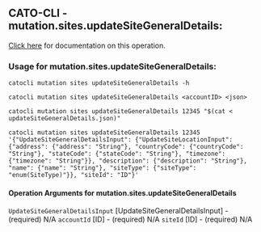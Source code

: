 
## CATO-CLI - mutation.sites.updateSiteGeneralDetails:
[Click here](https://api.catonetworks.com/documentation/#mutation-updateSiteGeneralDetails) for documentation on this operation.

### Usage for mutation.sites.updateSiteGeneralDetails:

`catocli mutation sites updateSiteGeneralDetails -h`

`catocli mutation sites updateSiteGeneralDetails <accountID> <json>`

`catocli mutation sites updateSiteGeneralDetails 12345 "$(cat < updateSiteGeneralDetails.json)"`

`catocli mutation sites updateSiteGeneralDetails 12345 '{"UpdateSiteGeneralDetailsInput": {"UpdateSiteLocationInput": {"address": {"address": "String"}, "countryCode": {"countryCode": "String"}, "stateCode": {"stateCode": "String"}, "timezone": {"timezone": "String"}}, "description": {"description": "String"}, "name": {"name": "String"}, "siteType": {"siteType": "enum(SiteType)"}}, "siteId": "ID"}'`

#### Operation Arguments for mutation.sites.updateSiteGeneralDetails ####
`UpdateSiteGeneralDetailsInput` [UpdateSiteGeneralDetailsInput] - (required) N/A 
`accountId` [ID] - (required) N/A 
`siteId` [ID] - (required) N/A 

